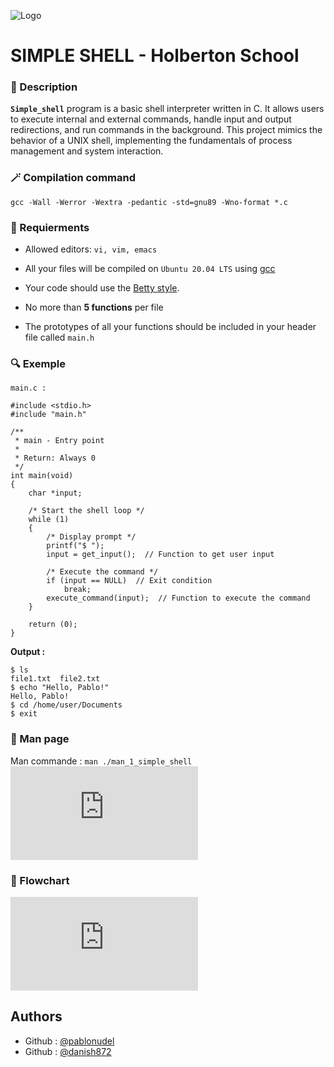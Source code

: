 ![Logo](https://encrypted-tbn0.gstatic.com/images?q=tbn:ANd9GcTob-PjCKECdAeaKJ2385YR9AKZhyGR30ngAw&s)


# SIMPLE SHELL - Holberton School


### 📄 Description
**`Simple_shell`** program is a basic shell interpreter written in C. It allows users to execute internal and external commands, handle input and output redirections, and run commands in the background. This project mimics the behavior of a UNIX shell, implementing the fundamentals of process management and system interaction.

### 🪄 Compilation command

```gcc -Wall -Werror -Wextra -pedantic -std=gnu89 -Wno-format *.c```

### 🔐 Requierments

- Allowed editors: `vi, vim, emacs`

- All your files will be compiled on `Ubuntu 20.04 LTS` using [gcc](https://gcc.gnu.org/install/)

- Your code should use the [Betty style](https://github.com/hs-hq/Betty).

- No more than **5 functions** per file

- The prototypes of all your functions should be included in your header file called ```main.h```


### 🔍 Exemple

`main.c :`
```
#include <stdio.h>
#include "main.h"

/**
 * main - Entry point
 *
 * Return: Always 0
 */
int main(void)
{
    char *input;

    /* Start the shell loop */
    while (1)
    {
        /* Display prompt */
        printf("$ ");
        input = get_input();  // Function to get user input
        
        /* Execute the command */
        if (input == NULL)  // Exit condition
            break;
        execute_command(input);  // Function to execute the command
    }

    return (0);
}

```

**Output :**
```
$ ls
file1.txt  file2.txt
$ echo "Hello, Pablo!"
Hello, Pablo!
$ cd /home/user/Documents
$ exit
```

### 📑 Man page

Man commande : `man ./man_1_simple_shell`
![man Simple_Shell](https://zupimages.net/viewer.php?id=25/02/8bul.png)

### 🔖 Flowchart


![Flowchart](https://zupimages.net/viewer.php?id=25/02/v1fe.jpeg)
## Authors

- Github : [@pablonudel](https://github.com/pablonudel)
- Github : [@danish872](https://github.com/danish872)
